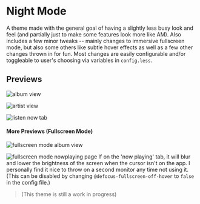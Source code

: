 # Night Mode

A theme made with the general goal of having a slightly less busy look and feel (and partially just to make some features look more like AM). Also includes a few minor tweaks -- mainly changes to immersive fullscreen mode, but also some others like subtle hover effects as well as a few other changes thrown in for fun. Most changes are easily configurable and/or toggleable to user's choosing via variables in `config.less`.

## Previews

![album view](https://github.com/spezza19/ciderTheme/blob/main/previews/album.png?raw=true)

![artist view](https://github.com/spezza19/ciderTheme/blob/main/previews/artist.png?raw=true)

![listen now tab](https://github.com/spezza19/ciderTheme/blob/main/previews/listen-now.png?raw=true)

#### More Previews (Fullscreen Mode)
![fullscreen mode album view](https://github.com/spezza19/ciderTheme/blob/main/previews/fs-album.png?raw=true)

![fullscreen mode nowplaying page](https://github.com/spezza19/ciderTheme/blob/main/previews/fs-menu-and-defocus.gif?raw=true)
If on the 'now playing' tab, it will blur and lower the brightness of the screen when the cursor isn't on the app. I personally find it nice to throw on a second monitor any time not using it. (This can be disabled by changing `@defocus-fullscreen-off-hover` to `false` in the config file.)

>(This theme is still a work in progress)
